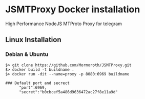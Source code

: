 # JSMTProxy Docker installation

High Performance NodeJS MTProto Proxy for telegram

## Linux Installation
### Debian & Ubuntu
```
$> git clone https://github.com/Mormoroth/JSMTProxy.git
$> docker build -t buildname .
$> docker run -dit --name=proxy -p 8080:6969 buildname

### Default port and secrect
      "port":6969,
      "secret":"b0cbcef5a486d9636472ac27f8e11a9d"
